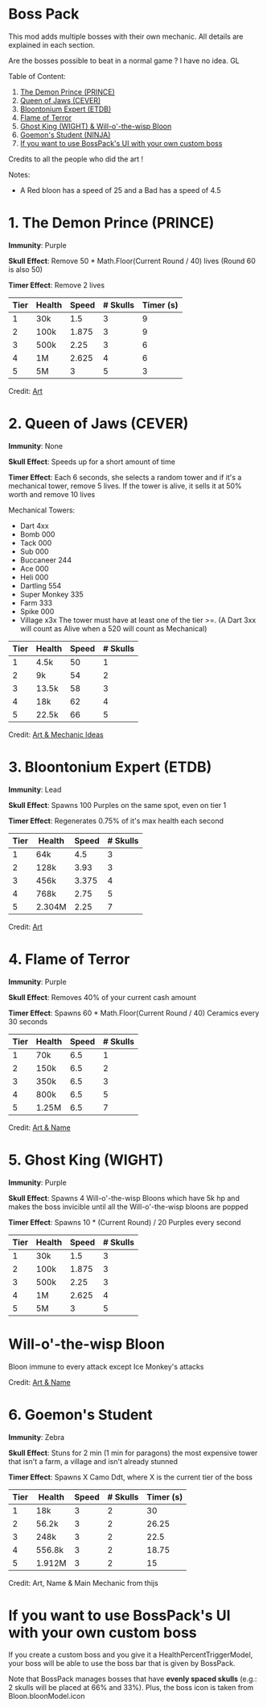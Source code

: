 # Boss Pack
This mod adds multiple bosses with their own mechanic. All details are explained in each section.

Are the bosses possible to beat in a normal game ? I have no idea. GL

Table of Content:
1. [The Demon Prince (PRINCE)](https://github.com/WarperSan/BossPack#1-the-demon-prince-prince)
2. [Queen of Jaws (CEVER)](https://github.com/WarperSan/BossPack#1-the-demon-prince-prince)
3. [Bloontonium Expert (ETDB)](https://github.com/WarperSan/BossPack/blob/main/README.md#3-bloontonium-expert-etdb)
4. [Flame of Terror](https://github.com/WarperSan/BossPack/blob/main/README.md#4-flame-of-terror)
5. [Ghost King (WIGHT) & Will-o'-the-wisp Bloon](https://github.com/WarperSan/BossPack/blob/main/README.md#5-ghost-king-wight)
6. [Goemon's Student (NINJA)](https://github.com/WarperSan/BossPack/edit/main/README.md#6-goemons-student)
7. [If you want to use BossPack's UI with your own custom boss](https://github.com/WarperSan/BossPack/edit/main/README.md#for-programmers)

Credits to all the people who did the art !

Notes: 
- A Red bloon has a speed of 25 and a Bad has a speed of 4.5
# 1. The Demon Prince (PRINCE)
**Immunity**: Purple

**Skull Effect**: Remove 50 * Math.Floor(Current Round / 40) lives
(Round 60 is also 50)

**Timer Effect**: Remove 2 lives

| Tier  | Health | Speed | # Skulls | Timer (s) |
| ------------- | ------------- | ------------- | ------------- | ------------- |
| 1  | 30k | 1.5 | 3 | 9 |
| 2  | 100k | 1.875 | 3 | 9 |
| 3  | 500k | 2.25 | 3 | 6 |
| 4  | 1M | 2.625 | 4 | 6 |
| 5  | 5M | 3 | 5 | 3 |

Credit: 
[Art](https://www.reddit.com/r/btd6/comments/bf7evw/new_bloon_vampire/)

# 2. Queen of Jaws (CEVER)
**Immunity**: None

**Skull Effect**: Speeds up for a short amount of time

**Timer Effect**: Each 6 seconds, she selects a random tower and if it's a mechanical tower, remove 5 lives. If the tower is alive, it sells it at 50% worth and remove 10 lives

Mechanical Towers:
- Dart 4xx
- Bomb 000
- Tack 000
- Sub 000
- Buccaneer 244
- Ace 000
- Heli 000
- Dartling 554
- Super Monkey 335
- Farm 333
- Spike 000
- Village x3x
The tower must have at least one of the tier >=. (A Dart 3xx will count as Alive when a 520 will count as Mechanical)

| Tier  | Health | Speed | # Skulls |
| ------------- | ------------- | ------------- | ------------- |
| 1  | 4.5k | 50 | 1 |
| 2  | 9k | 54 | 2 |
| 3  | 13.5k | 58 | 3 |
| 4  | 18k | 62 | 4 |
| 5  | 22.5k | 66 | 5 |

Credit: 
[Art & Mechanic Ideas](https://bloonsconception.fandom.com/wiki/Cever)

# 3. Bloontonium Expert (ETDB)
**Immunity**: Lead

**Skull Effect**: Spawns 100 Purples on the same spot, even on tier 1

**Timer Effect**: Regenerates 0.75% of it's max health each second

| Tier  | Health | Speed | # Skulls |
| ------------- | ------------- | ------------- | ------------- |
| 1  | 64k | 4.5 | 3 |
| 2  | 128k | 3.93 | 3 |
| 3  | 456k | 3.375 | 4 |
| 4  | 768k | 2.75 | 5 |
| 5  | 2.304M | 2.25 | 7 |

Credit: 
[Art](https://bloonsconception.fandom.com/wiki/E.T.D.B)

# 4. Flame of Terror
**Immunity**: Purple

**Skull Effect**: Removes 40% of your current cash amount

**Timer Effect**: Spawns 60 * Math.Floor(Current Round / 40) Ceramics every 30 seconds

| Tier  | Health | Speed | # Skulls |
| ------------- | ------------- | ------------- | ------------- |
| 1  | 70k | 6.5 | 1 |
| 2  | 150k | 6.5 | 2 |
| 3  | 350k | 6.5 | 3 |
| 4  | 800k | 6.5 | 5 |
| 5  | 1.25M | 6.5 | 7 |

Credit: 
[Art & Name](https://bloonsconception.fandom.com/wiki/Flame_of_Terror)

# 5. Ghost King (WIGHT)
**Immunity**: Purple

**Skull Effect**: Spawns 4 Will-o'-the-wisp Bloons which have 5k hp and makes the boss invicible until all the Will-o'-the-wisp bloons are popped

**Timer Effect**: Spawns 10 * (Current Round) / 20 Purples every second

| Tier  | Health | Speed | # Skulls |
| ------------- | ------------- | ------------- | ------------- |
| 1  | 30k | 1.5 | 3 |
| 2  | 100k | 1.875 | 3 |
| 3  | 500k | 2.25 | 3 |
| 4  | 1M | 2.625 | 4 |
| 5  | 5M | 3 | 5 |

# **Will-o'-the-wisp Bloon**
Bloon immune to every attack except Ice Monkey's attacks

Credit: 
[Art & Name](https://bloonsconception.fandom.com/wiki/W.I.G.H.T.)
 
# 6. Goemon's Student
**Immunity**: Zebra

**Skull Effect**: Stuns for 2 min (1 min for paragons) the most expensive tower that isn't a farm, a village and isn't already stunned

**Timer Effect**: Spawns X Camo Ddt, where X is the current tier of the boss

| Tier  | Health | Speed | # Skulls | Timer (s) |
| ------------- | ------------- | ------------- | ------------- | ------------- |
| 1  | 18k | 3 | 2 | 30 |
| 2  | 56.2k | 3 | 2 | 26.25 |
| 3  | 248k | 3 | 2 | 22.5 |
| 4  | 556.8k | 3 | 2 | 18.75 |
| 5  | 1.912M | 3 | 2 | 15 |
 
Credit: Art, Name & Main Mechanic from thijs

# If you want to use BossPack's UI with your own custom boss
If you create a custom boss and you give it a HealthPercentTriggerModel, your boss will be able to use the boss bar that is given by BossPack. 

Note that BossPack manages bosses that have **evenly spaced skulls** (e.g.: 2 skulls will be placed at 66% and 33%). Plus, the boss icon is taken from Bloon.bloonModel.icon
